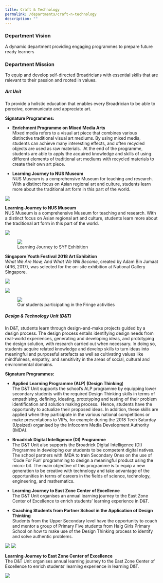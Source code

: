 ```yaml
---
title: Craft & Technology
permalink: /departments/craft-n-technology
description: ""
---
```

### Department Vision
A dynamic department providing engaging programmes to prepare future ready learners

### Department Mission
To equip and develop self-directed Broadricians with essential skills that are relevant to their passion and rooted in values.

##### Art Unit
To provide a holistic education that enables every Broadrician to be able to perceive, communicate and appreciate art.

**Signature Programmes:**
* **Enrichment Programme on Mixed Media Arts** <br>
Mixed media refers to a visual art piece that combines various distinctive traditional visual art mediums. By using mixed media, students can achieve many interesting effects, and often recycled objects are used as raw materials.  At the end of the programme, students are able to apply the acquired knowledge and skills of using different elements of traditional art mediums with recycled materials to create their own art piece.

* **Learning Journey to NUS Museum**<br>
NUS Museum is a comprehensive Museum for teaching and research. With a distinct focus on Asian regional art and culture, students learn more about the traditional art form in this part of the world.

![](/images/art1.jpg)

**Learning Journey to NUS Museum** <br>
NUS Museum is a comprehensive Museum for teaching and research. With a distinct focus on Asian regional art and culture, students learn more about the traditional art form in this part of the world.

![](/images/art2.jpg)

<figure>  
<img src="/images/art3.jpg">  
<figcaption> Learning Journey to SYF Exhibition </figcaption>  
</figure>

**Singapore Youth Festival 2018 Art Exhibition** <br>
_What We Are Now, And What We Will Become_, created by Adam Bin Jumaat (4R6, 2017), was selected for the on-site exhibition at National Gallery Singapore.

![](/images/art4.jpg)

![](/images/art5.jpg)

<figure>  
<img src="/images/art6.jpg">  
<figcaption> Our students participating in the Fringe activities </figcaption>  
</figure>

##### Design & Technology Unit (D&T)
In D&T, students learn through design-and-make projects guided by a design process. The design process entails identifying design needs from real-world experiences, generating and developing ideas, and prototyping the design solution, with research carried out when necessary. In doing so, students acquire related knowledge and develop skills to turn ideas into meaningful and purposeful artefacts as well as cultivating values like mindfulness, empathy, and sensitivity in the areas of social, cultural and environmental domains.

**Signature Programmes:**
* **Applied Learning Programme (ALP) (Design Thinking)** <br>
The D&T Unit supports the school’s ALP programme by equipping lower secondary students with the required Design Thinking skills in terms of empathising, defining, ideating, prototyping and testing of their problem identification and solution making process.  Hence, students have the opportunity to actualize their proposed ideas. In addition, these skills are applied when they participate in the various national competitions or make presentations to VIPs, for example during the 2018 Tech Saturday (Upsized) organised by the Infocomm Media Development Authority (IMDA).

<p> </p>

* **Broadrick Digital Intelligence (DI) Programme** <br>
The D&T Unit also supports the Broadrick Digital Intelligence (DI) Programme in developing our students to be competent digital natives. The school partners with IMDA to train Secondary Ones on the use of ‘Code For Fun’ programming to design a meaningful product using the micro: bit. The main objective of this programme is to equip a new generation to be creative with technology and take advantage of the opportunities in terms of careers in the fields of science, technology, engineering, and mathematics.

<p> </p>

* **Learning Journey to East Zone Center of Excellence** <br>
The D&T Unit organises an annual learning journey to the East Zone Center of Excellence to enrich students’ learning experience in D&T.

<p> </p>

* **Coaching Students from Partner School in the Application of Design Thinking** <br>
Students from the Upper Secondary level have the opportunity to coach and mentor a group of Primary Five students from Haig Girls Primary School on how to make use of the Design Thinking process to identify and solve authentic problems.

![](/images/CNT1.png)
![](/images/CNT2.png)

**Learning Journey to East Zone Center of Excellence** <br> The D&T Unit organises annual learning journey to the East Zone Center of Excellence to enrich students’ learning experience in learning D&T.

![](/images/CNT3.png)